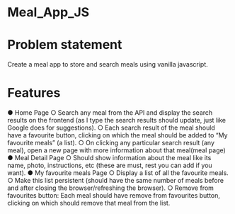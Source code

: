 # Meal_App_JS
# Problem statement
Create a meal app to store and search meals using vanilla javascript.
# Features
● Home Page
○ Search any meal from the API and display the search results on the frontend (as I type the search results should update, just like Google does for suggestions).
○ Each search result of the meal should have a favourite button, clicking on which the meal should be added to “My favourite meals” (a list).
○ On clicking any particular search result (any meal), open a new page with more information about that meal(meal page)
● Meal Detail Page
○ Should show information about the meal like its name, photo, instructions, etc (these are must, rest you can add if you want).
● My favourite meals Page
○ Display a list of all the favourite meals.
○ Make this list persistent (should have the same number of meals before and after closing the browser/refreshing the browser).
○ Remove from favourites button: Each meal should have remove from favourites button, clicking on which should remove that meal from the list.
